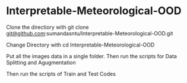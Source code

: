 # Interpretable-Meteorological-OOD
Clone the directiory with git clone git@github.com:sumandasntu/Interpretable-Meteorological-OOD.git

Change Directory with cd Interpretable-Meteorological-OOD

Put all the images data in a single folder. Then run the scripts for Data Splitting and Agugmentation

Then run the scripts of Train and Test Codes


